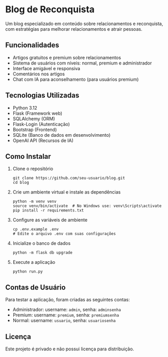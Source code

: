 # Blog de Reconquista

Um blog especializado em conteúdo sobre relacionamentos e reconquista, com estratégias para melhorar relacionamentos e atrair pessoas.

## Funcionalidades

- Artigos gratuitos e premium sobre relacionamentos
- Sistema de usuários com níveis: normal, premium e administrador
- Interface amigável e responsiva
- Comentários nos artigos
- Chat com IA para aconselhamento (para usuários premium)

## Tecnologias Utilizadas

- Python 3.12
- Flask (Framework web)
- SQLAlchemy (ORM)
- Flask-Login (Autenticação)
- Bootstrap (Frontend)
- SQLite (Banco de dados em desenvolvimento)
- OpenAI API (Recursos de IA)

## Como Instalar

1. Clone o repositório
   ```
   git clone https://github.com/seu-usuario/blog.git
   cd blog
   ```

2. Crie um ambiente virtual e instale as dependências
   ```
   python -m venv venv
   source venv/bin/activate  # No Windows use: venv\Scripts\activate
   pip install -r requirements.txt
   ```

3. Configure as variáveis de ambiente
   ```
   cp .env.example .env
   # Edite o arquivo .env com suas configurações
   ```

4. Inicialize o banco de dados
   ```
   python -m flask db upgrade
   ```

5. Execute a aplicação
   ```
   python run.py
   ```

## Contas de Usuário

Para testar a aplicação, foram criadas as seguintes contas:

- Administrador: username: `admin`, senha: `adminsenha`
- Premium: username: `premium`, senha: `premiumsenha`
- Normal: username: `usuario`, senha: `usuariosenha`

## Licença

Este projeto é privado e não possui licença para distribuição. 